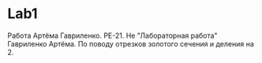 # Lab1
Работа Артёма Гавриленко. РЕ-21.
Не "Лабораторная работа" Гавриленко Артёма. По поводу отрезков золотого сечения и деления на 2.
